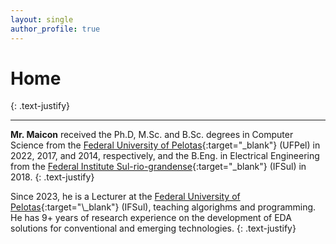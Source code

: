```yaml
---
layout: single
author_profile: true
---
```


# Home
{: .text-justify}

<hr>

**Mr. Maicon** received the Ph.D, M.Sc. and B.Sc. degrees in Computer Science from the [Federal University of Pelotas](https://ufpel.edu.br){:target="\_blank"} (UFPel) in 2022, 2017, and 2014, respectively, and the B.Eng. in Electrical Engineering from the [Federal Institute Sul-rio-grandense](https://ifsul.edu.br){:target="\_blank"} (IFSul) in 2018. 
{: .text-justify} 

Since 2023, he is a Lecturer at the [Federal University of Pelotas]([https://ifsul.edu.br](https://ufpel.edu.br)){:target="\_blank"} (IFSul), teaching algorighms and programming. He has 9+ years of research experience on the development of EDA solutions for conventional and emerging technologies.
{: .text-justify}
